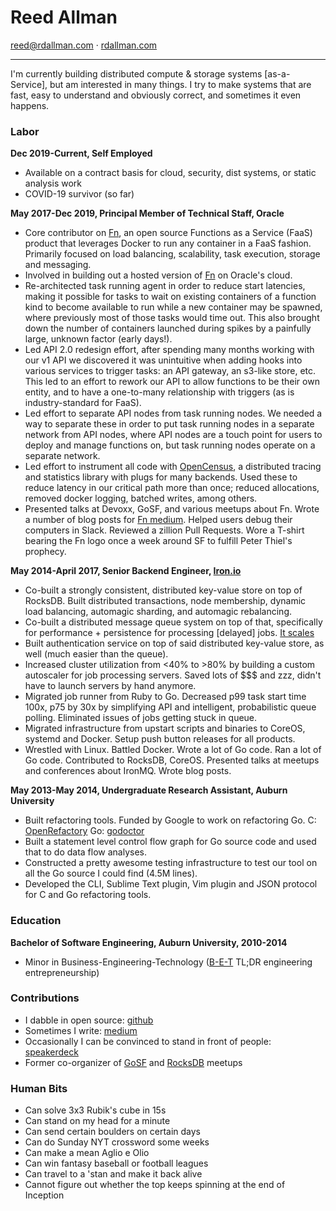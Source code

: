 # Reed Allman

<reed@rdallman.com> · [rdallman.com]

-------------------------------------------------------------------

I'm currently building distributed compute & storage systems [as-a-Service],
but am interested in many things. I try to make systems that are fast, easy to
understand and obviously correct, and sometimes it even happens.

### Labor

**Dec 2019-Current, Self Employed**

  *  Available on a contract basis for cloud, security, dist systems, or
     static analysis work
  *  COVID-19 survivor (so far)

**May 2017-Dec 2019, Principal Member of Technical Staff, Oracle**

  *  Core contributor on [Fn], an open source Functions as a Service (FaaS)
     product that leverages Docker to run any container in a FaaS fashion.
     Primarily focused on load balancing, scalability, task execution, storage
     and messaging.
  *  Involved in building out a hosted version of [Fn] on Oracle's cloud.
  *  Re-architected task running agent in order to reduce start latencies,
     making it possible for tasks to wait on existing containers of a function
     kind to become available to run while a new container may be spawned,
     where previously most of those tasks would time out. This also brought
     down the number of containers launched during spikes by a painfully
     large, unknown factor (early days!).
  *  Led API 2.0 redesign effort, after spending many months working with our
     v1 API we discovered it was unintuitive when adding hooks into various
     services to trigger tasks: an API gateway, an s3-like store, etc. This
     led to an effort to rework our API to allow functions to be their own
     entity, and to have a one-to-many relationship with triggers (as is
     industry-standard for FaaS).
  *  Led effort to separate API nodes from task running nodes. We needed a way
     to separate these in order to put task running nodes in a separate network
     from API nodes, where API nodes are a touch point for users to deploy and
     manage functions on, but task running nodes operate on a separate network.
  *  Led effort to instrument all code with [OpenCensus], a distributed
     tracing and statistics library with plugs for many backends. Used these
     to reduce latency in our critical path more than once; reduced
     allocations, removed docker logging, batched writes, among others.
  *  Presented talks at Devoxx, GoSF, and various meetups about Fn. Wrote a
     number of blog posts for [Fn medium]. Helped users debug their computers
     in Slack. Reviewed a zillion Pull Requests. Wore a T-shirt bearing the
     Fn logo once a week around SF to fulfill Peter Thiel's prophecy.

**May 2014-April 2017, Senior Backend Engineer, [Iron.io]**

  *  Co-built a strongly consistent, distributed key-value store on top of RocksDB.
     Built distributed transactions, node membership, dynamic load balancing,
     automagic sharding, and automagic rebalancing.
  *  Co-built a distributed message queue system on top of that, specifically
     for performance + persistence for processing [delayed] jobs. [It scales]
  *  Built authentication service on top of said distributed key-value store,
     as well (much easier than the queue).
  *  Increased cluster utilization from <40% to >80% by building a custom
     autoscaler for job processing servers. Saved lots of $$$ and zzz,
     didn't have to launch servers by hand anymore.
  *  Migrated job runner from Ruby to Go. Decreased p99 task start time 100x,
     p75 by 30x by simplifying API and intelligent, probabilistic queue
     polling. Eliminated issues of jobs getting stuck in queue.
  *  Migrated infrastructure from upstart scripts and binaries to CoreOS,
     systemd and Docker. Setup push button releases for all products.
  *  Wrestled with Linux. Battled Docker. Wrote a lot of Go code. Ran a lot of
     Go code. Contributed to RocksDB, CoreOS. Presented talks at meetups and
     conferences about IronMQ. Wrote blog posts.

**May 2013-May 2014, Undergraduate Research Assistant, Auburn University** 

  *  Built refactoring tools. Funded by Google to work on refactoring Go. C:
     [OpenRefactory] Go: [godoctor]
  *  Built a statement level control flow graph for Go source code and used
     that to do data flow analyses.
  *  Constructed a pretty awesome testing infrastructure to test our tool on
     all the Go source I could find (4.5M lines).
  *  Developed the CLI, Sublime Text plugin, Vim plugin and JSON protocol for
     C and Go refactoring tools.

### Education

**Bachelor of Software Engineering, Auburn University, 2010-2014**

  *  Minor in Business-Engineering-Technology ([B-E-T] TL;DR engineering entrepreneurship)

### Contributions

  *  I dabble in open source: [github]
  *  Sometimes I write: [medium]
  *  Occasionally I can be convinced to stand in front of people: [speakerdeck]
  *  Former co-organizer of [GoSF] and [RocksDB] meetups

### Human Bits

  * Can solve 3x3 Rubik's cube in 15s
  * Can stand on my head for a minute
  * Can send certain boulders on certain days
  * Can do Sunday NYT crossword some weeks
  * Can make a mean Aglio e Olio
  * Can win fantasy baseball or football leagues
  * Can travel to a 'stan and make it back alive
  * Cannot figure out whether the top keeps spinning at the end of Inception

[It scales]:https://www.iron.io/1m-msgsec-ironmqv3-hits-dos-commas/
[B-E-T]:https://eng.auburn.edu/research/centers/twc/bet-program/index.html
[github]:https://github.com/rdallman
[godoctor]:https://github.com/godoctor/godoctor
[Iron.io]:https://iron.io
[OpenRefactory]:https://dl.acm.org/citation.cfm?id=2541349
[rdallman.com]:https://rdallman.com
[speakerdeck]:https://speakerdeck.com/rdallman
[GoSF]:https://www.meetup.com/golangsf
[RocksDB]:https://www.meetup.com/RocksDB
[medium]: https://medium.com/@rdallman10
[Fn]:https://github.com/fnproject/fn
[OpenCensus]:https://opencensus.io
[Fn medium]:https://medium.com/fnproject
